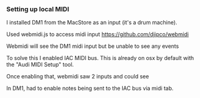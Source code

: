 ### Setting up local MIDI

I installed DM1 from the MacStore as an input (it's a drum machine).

Used webmidi.js to access midi input https://github.com/djipco/webmidi

Webmidi will see the DM1 midi input but be unable to see any events

To solve this I enabled IAC MIDI bus. This is already on osx by default with the "Audi MIDI Setup" tool.

Once enabling that, webmidi saw 2 inputs and could see

In DM1, had to enable notes being sent to the IAC bus via midi tab. 
